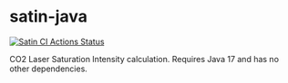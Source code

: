 # satin-java

[![Satin CI Actions Status](https://github.com/alankstewart/satin-java/workflows/Satin%20CI/badge.svg)](https://github.com/alankstewart/satin-java/actions)

CO2 Laser Saturation Intensity calculation. Requires Java 17 and has no other dependencies.
